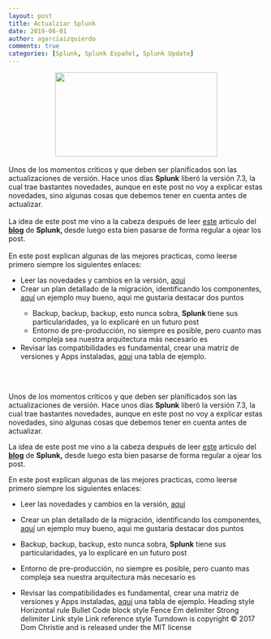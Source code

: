 ```yaml
---
layout: post
title: Actualziar Splunk
date: 2019-06-01
author: agarciaizquierdo
comments: true
categories: [Splunk, Splunk Español, Splunk Update]
---
```

<div class="separator" style="clear: both; text-align: center;">
<a href="https://1.bp.blogspot.com/-CvH25Xy90Kg/XQU7l2czU5I/AAAAAAABP_4/AUNgu5q8M3If4lxkmxiICpKnaEbhUpGtgCLcBGAs/s1600/Update-2018.jpg" imageanchor="1" style="margin-left: 1em; margin-right: 1em;"><img border="0" data-original-height="400" data-original-width="770" height="166" src="https://1.bp.blogspot.com/-CvH25Xy90Kg/XQU7l2czU5I/AAAAAAABP_4/AUNgu5q8M3If4lxkmxiICpKnaEbhUpGtgCLcBGAs/s320/Update-2018.jpg" width="320" /></a></div>
<br />
Unos de los momentos críticos y que deben ser planificados son las actualizaciones de versión. Hace unos días <b>Splunk</b> liberó la versión 7.3, la cual trae bastantes novedades, aunque en este post no voy a explicar estas novedades, sino algunas cosas que debemos tener en cuenta antes de actualizar.<br />
<br />
La idea de este post me vino a la cabeza después de leer <a href="https://www.splunk.com/blog/2019/06/13/kick-start-your-splunk-software-upgrade-with-a-few-best-practices.html" target="_blank">este</a> articulo del <b><a href="https://www.splunk.com/blog" target="_blank">blog</a></b> de <b>Splunk, </b>desde luego esta bien pasarse de forma regular a ojear los post.<br />
<br />
En este post explican algunas de las mejores practicas, como leerse primero siempre los siguientes enlaces:<br />
<ul>
<li>Leer las novedades y cambios en la versión, <a href="https://docs.splunk.com/Documentation/Splunk/7.3.0/Installation/AboutupgradingREADTHISFIRST" target="_blank">aqui</a>&nbsp;</li>
<li>Crear un plan detallado de la migración, identificando los componentes, <a href="https://answers.splunk.com/answers/750462/whats-the-order-of-operations-for-upgrading-splunk.html?childToView=750464#answer-750464" target="_blank">aquí</a> un ejemplo muy bueno, aqui me gustaria destacar dos puntos</li>
<ul>
<li>Backup, backup, backup, esto nunca sobra, <b>Splunk </b>tiene sus particularidades, ya lo explicaré en un futuro post</li>
<li>Entorno de pre-producción, no siempre es posible, pero cuanto mas compleja sea nuestra arquitectura más necesario es</li>
</ul>
<li>Revisar las compatibilidades es fundamental, crear una matriz de versiones y Apps instaladas, <a href="https://docs.splunk.com/Documentation/VersionCompatibility/current/Matrix/CompatMatrix" target="_blank">aqui</a> una tabla de ejemplo.</li>
</ul>
<br />
<br />
  
Unos de los momentos críticos y que deben ser planificados son las actualizaciones de versión. Hace unos días **Splunk** liberó la versión 7.3, la cual trae bastantes novedades, aunque en este post no voy a explicar estas novedades, sino algunas cosas que debemos tener en cuenta antes de actualizar.  
  
La idea de este post me vino a la cabeza después de leer [este](https://www.splunk.com/blog/2019/06/13/kick-start-your-splunk-software-upgrade-with-a-few-best-practices.html) articulo del **[blog](https://www.splunk.com/blog)** de **Splunk,** desde luego esta bien pasarse de forma regular a ojear los post.  
  
En este post explican algunas de las mejores practicas, como leerse primero siempre los siguientes enlaces:  

*   Leer las novedades y cambios en la versión, [aqui](https://docs.splunk.com/Documentation/Splunk/7.3.0/Installation/AboutupgradingREADTHISFIRST) 
*   Crear un plan detallado de la migración, identificando los componentes, [aquí](https://answers.splunk.com/answers/750462/whats-the-order-of-operations-for-upgrading-splunk.html?childToView=750464#answer-750464) un ejemplo muy bueno, aqui me gustaria destacar dos puntos

*   Backup, backup, backup, esto nunca sobra, **Splunk** tiene sus particularidades, ya lo explicaré en un futuro post
*   Entorno de pre-producción, no siempre es posible, pero cuanto mas compleja sea nuestra arquitectura más necesario es

*   Revisar las compatibilidades es fundamental, crear una matriz de versiones y Apps instaladas, [aqui](https://docs.splunk.com/Documentation/VersionCompatibility/current/Matrix/CompatMatrix) una tabla de ejemplo.
Heading style Horizontal rule Bullet Code block style Fence Em delimiter Strong delimiter Link style Link reference style
Turndown is copyright © 2017 Dom Christie and is released under the MIT license
